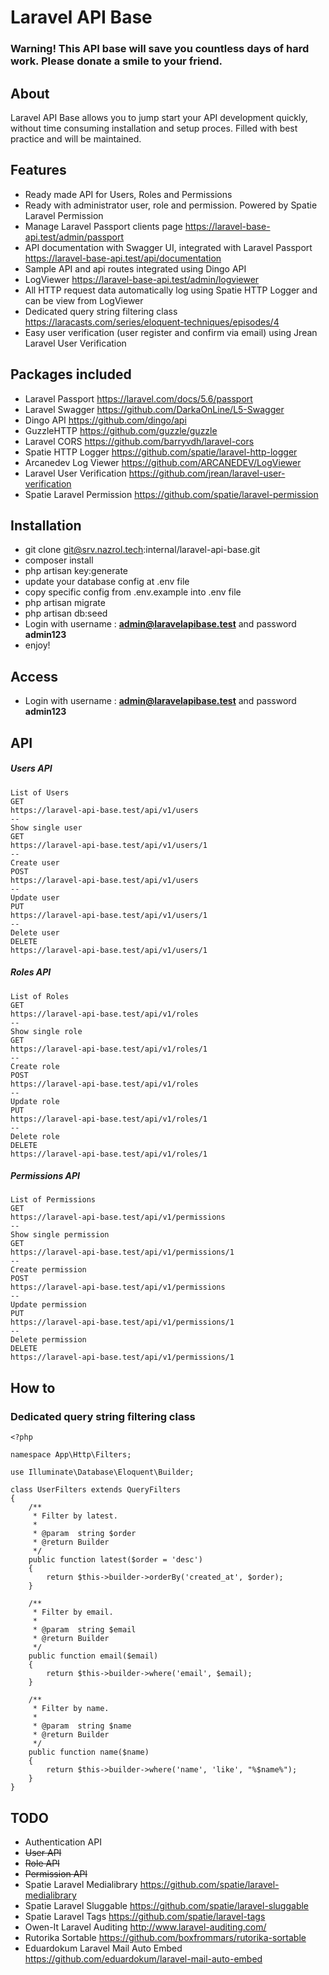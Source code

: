 # Laravel API Base

### Warning! This API base will save you countless days of hard work. Please donate a smile to your friend. 

## About

Laravel API Base allows you to jump start your API development quickly, without time consuming installation and setup proces. Filled with best practice and will be maintained.

## Features

* Ready made API for Users, Roles and Permissions
* Ready with administrator user, role and permission. Powered by Spatie Laravel Permission
* Manage Laravel Passport clients page
  https://laravel-base-api.test/admin/passport
* API documentation with Swagger UI, integrated with Laravel Passport
  https://laravel-base-api.test/api/documentation
* Sample API and api routes integrated using Dingo API  
* LogViewer
https://laravel-base-api.test/admin/logviewer
* All HTTP request data automatically log using Spatie HTTP Logger and can be view from LogViewer
* Dedicated query string filtering class
https://laracasts.com/series/eloquent-techniques/episodes/4
* Easy user verification (user register and confirm via email) using Jrean Laravel User Verification

## Packages included

* Laravel Passport
https://laravel.com/docs/5.6/passport
* Laravel Swagger
https://github.com/DarkaOnLine/L5-Swagger
* Dingo API 
https://github.com/dingo/api
* GuzzleHTTP
https://github.com/guzzle/guzzle
* Laravel CORS
https://github.com/barryvdh/laravel-cors
* Spatie HTTP Logger
https://github.com/spatie/laravel-http-logger
* Arcanedev Log Viewer
https://github.com/ARCANEDEV/LogViewer
* Laravel User Verification
https://github.com/jrean/laravel-user-verification
* Spatie Laravel Permission
https://github.com/spatie/laravel-permission

## Installation

* git clone git@srv.nazrol.tech:internal/laravel-api-base.git
* composer install
* php artisan key:generate
* update your database config at .env file
* copy specific config from .env.example into .env file
* php artisan migrate
* php artisan db:seed
* Login with username : **admin@laravelapibase.test** and password **admin123**
* enjoy!

## Access

* Login with username : **admin@laravelapibase.test** and password **admin123**

## API

##### Users API
```
List of Users
GET 
https://laravel-api-base.test/api/v1/users
--
Show single user
GET
https://laravel-api-base.test/api/v1/users/1
--
Create user
POST
https://laravel-api-base.test/api/v1/users
--
Update user
PUT
https://laravel-api-base.test/api/v1/users/1
--
Delete user
DELETE
https://laravel-api-base.test/api/v1/users/1
```

##### Roles API
```
List of Roles
GET 
https://laravel-api-base.test/api/v1/roles
--
Show single role
GET
https://laravel-api-base.test/api/v1/roles/1
--
Create role
POST
https://laravel-api-base.test/api/v1/roles
--
Update role
PUT
https://laravel-api-base.test/api/v1/roles/1
--
Delete role
DELETE
https://laravel-api-base.test/api/v1/roles/1
```

##### Permissions API
```
List of Permissions
GET 
https://laravel-api-base.test/api/v1/permissions
--
Show single permission
GET
https://laravel-api-base.test/api/v1/permissions/1
--
Create permission
POST
https://laravel-api-base.test/api/v1/permissions
--
Update permission
PUT
https://laravel-api-base.test/api/v1/permissions/1
--
Delete permission
DELETE
https://laravel-api-base.test/api/v1/permissions/1
```

## How to

### Dedicated query string filtering class

```
<?php

namespace App\Http\Filters;

use Illuminate\Database\Eloquent\Builder;

class UserFilters extends QueryFilters
{
    /**
     * Filter by latest.
     *
     * @param  string $order
     * @return Builder
     */
    public function latest($order = 'desc')
    {
        return $this->builder->orderBy('created_at', $order);
    }

    /**
     * Filter by email.
     *
     * @param  string $email
     * @return Builder
     */
    public function email($email)
    {
        return $this->builder->where('email', $email);
    }

    /**
     * Filter by name.
     *
     * @param  string $name
     * @return Builder
     */
    public function name($name)
    {
        return $this->builder->where('name', 'like', "%$name%");
    }
}
```

## TODO

* Authentication API
* ~~User API~~
* ~~Role API~~
* ~~Permission API~~
* Spatie Laravel Medialibrary
https://github.com/spatie/laravel-medialibrary
* Spatie Laravel Sluggable
https://github.com/spatie/laravel-sluggable
* Spatie Laravel Tags
https://github.com/spatie/laravel-tags
* Owen-It Laravel Auditing
http://www.laravel-auditing.com/
* Rutorika Sortable
https://github.com/boxfrommars/rutorika-sortable
* Eduardokum Laravel Mail Auto Embed
https://github.com/eduardokum/laravel-mail-auto-embed